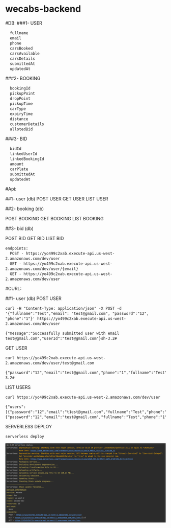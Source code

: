 # wecabs-backend

#DB:
###1- USER

      fullname 
      email 
      phone 
      carsBooked
      carsAvailable
      carsDetails
      submittedAt 
      updatedAt
            
###2- BOOKING
        
      bookingId
      pickupPoint
      dropPoint
      pickupTime
      carType
      expiryTime
      distance
      customerDetails
      allotedBid
      
###3- BID

      bidId
      linkedUserId
      linkedBookingId
      amount
      carPlate
      submittedAt 
      updatedAt   
  
#Api:

##1- user (db)
POST USER
GET USER
LIST USER

##2- booking (db)

POST BOOKING
GET BOOKING
LIST BOOKING

##3- bid (db)

POST BID
GET BID
LIST BID

```
endpoints:
  POST - https://yo499c2xab.execute-api.us-west-2.amazonaws.com/dev/user
  GET - https://yo499c2xab.execute-api.us-west-2.amazonaws.com/dev/user/{email}
  GET - https://yo499c2xab.execute-api.us-west-2.amazonaws.com/dev/user
```

#CURL:

##1- user (db)
POST USER
```
curl -H "Content-Type: application/json" -X POST -d '{"fullname":"Test","email": "test@gmail.com", "password":"12", "phone":"1"}' https://yo499c2xab.execute-api.us-west-2.amazonaws.com/dev/user
```

```
{"message":"Successfully submitted user with email test@gmail.com","userId":"test@gmail.com"}sh-3.2# 
```

GET USER

```
curl https://yo499c2xab.execute-api.us-west-2.amazonaws.com/dev/user/test@gmail.com
```

```
{"password":"12","email":"test@gmail.com","phone":"1","fullname":"Test","submittedAt":1613347705421,"updatedAt":1613347705421}sh-3.2# 
```

LIST USERS

```
curl https://yo499c2xab.execute-api.us-west-2.amazonaws.com/dev/user

```

```
{"users":[{"password":"12","email":"t1est@gmail.com","fullname":"Test","phone":"1"},{"password":"12","email":"test@gmail.com","fullname":"Test","phone":"1"}]}
```

SERVERLESS DEPLOY
```
serverless deploy
```
![alt text](./imgs/2.png)
